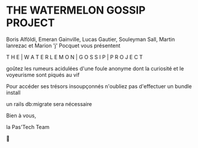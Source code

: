 # THE WATERMELON GOSSIP PROJECT

Boris Alföldi, Emeran Gainville, Lucas Gautier, Souleyman Sall, Martin lanrezac et Marion 'j' Pocquet vous présentent


T H E | W A T E R L E M O N | G O S S I P | P R O J E C T

goûtez les rumeurs acidulées d'une foule anonyme dont la curiosité et le voyeurisme sont piqués au vif


Pour accéder ses trésors insoupçonnés n'oubliez pas d'effectuer un bundle install

un rails db:migrate sera nécessaire


Bien à vous,

la Pas'Tech Team

🍉
